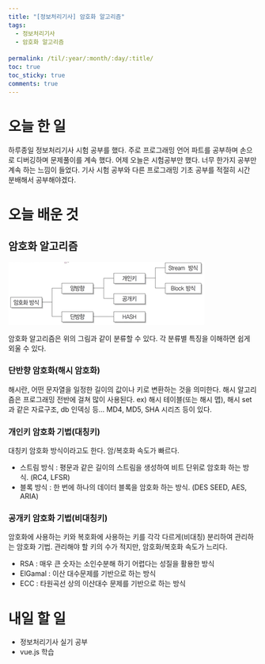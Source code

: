 ```yaml
---
title: "[정보처리기사] 암호화 알고리즘"
tags:
  - 정보처리기사
  - 암호화 알고리즘

permalink: /til/:year/:month/:day/:title/
toc: true
toc_sticky: true
comments: true
---
```

# 오늘 한 일
하루종일 정보처리기사 시험 공부를 했다. 주로 프로그래밍 언어 파트를 공부하며 손으로 디버깅하며 문제풀이를 계속 했다.
어제 오늘은 시험공부만 했다. 너무 한가지 공부만 계속 하는 느낌이 들었다. 
기사 시험 공부와 다른 프로그래밍 기초 공부를 적절히 시간 분배해서 공부해야겠다.

# 오늘 배운 것

## 암호화 알고리즘
![암호화알고리즘](/assets/images/encrypt.png)

암호화 알고리즘은 위의 그림과 같이 분류할 수 있다. 각 분류별 특징을 이해하면 쉽게 외울 수 있다.

### 단반향 암호화(해시 암호화)
해시란, 어떤 문자열을 일정한 길이의 값이나 키로 변환하는 것을 의미한다.
해시 알고리즘은 프로그래밍 전반에 걸쳐 많이 사용된다.
ex) 해시 테이블(또는 해시 맵), 해시 set 과 같은 자료구조, db 인덱싱 등...
MD4, MD5, SHA 시리즈 등이 있다.

### 개인키 암호화 기법(대칭키)
대칭키 암호화 방식이라고도 한다. 암/복호화 속도가 빠르다.
* 스트림 방식 : 평문과 같은 길이의 스트림을 생성하여 비트 단위로 암호화 하는 방식. (RC4, LFSR)
* 블록 방식 : 한 번에 하나의 데이터 블록을 암호화 하는 방식. (DES SEED, AES, ARIA)

### 공개키 암호화 기법(비대칭키)
암호화에 사용하는 키와 복호화에 사용하는 키를 각각 다르게(비대칭) 분리하여 관리하는 암호화 기법.
관리해야 할 키의 수가 적지만, 암호화/복호화 속도가 느리다.
* RSA : 매우 큰 숫자는 소인수분해 하기 어렵다는 성질을 활용한 방식
* ElGamal : 이산 대수문제를 기반으로 하는 방식
* ECC : 타원곡선 상의 이산대수 문제를 기반으로 하는 방식

# 내일 할 일
- 정보처리기사 실기 공부
- vue.js 학습
